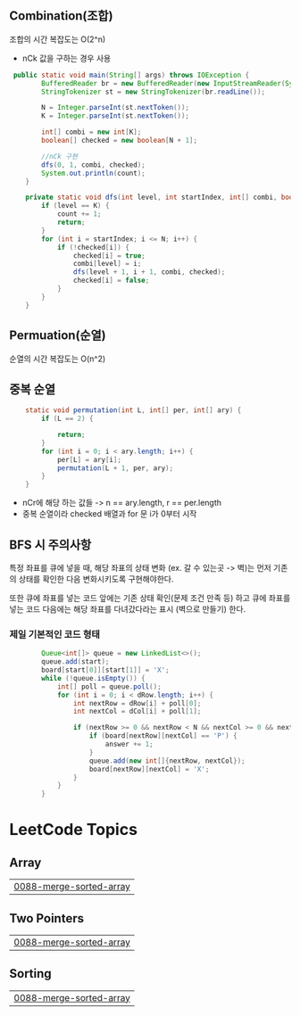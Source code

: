 ## Combination(조합)
조합의 시간 복잡도는 O(2^n)
- nCk 값을 구하는 경우 사용
```java
 public static void main(String[] args) throws IOException {
        BufferedReader br = new BufferedReader(new InputStreamReader(System.in));
        StringTokenizer st = new StringTokenizer(br.readLine());

        N = Integer.parseInt(st.nextToken());
        K = Integer.parseInt(st.nextToken());

        int[] combi = new int[K];
        boolean[] checked = new boolean[N + 1];

        //nCk 구현
        dfs(0, 1, combi, checked);
        System.out.println(count);
    }

    private static void dfs(int level, int startIndex, int[] combi, boolean[] checked) {
        if (level == K) {
            count += 1;
            return;
        }
        for (int i = startIndex; i <= N; i++) {
            if (!checked[i]) {
                checked[i] = true;
                combi[level] = i;
                dfs(level + 1, i + 1, combi, checked);
                checked[i] = false;
            }
        }
    }
```


## Permuation(순열)
순열의 시간 복잡도는 O(n^2)
## 중복 순열
```java
    static void permutation(int L, int[] per, int[] ary) {
        if (L == 2) {

            return;
        }
        for (int i = 0; i < ary.length; i++) {
            per[L] = ary[i];
            permutation(L + 1, per, ary);
        }
    }
```
- nCr에 해당 하는 값들 -> n == ary.length, r == per.length
- 중복 순열이라 checked 배열과 for 문 i가 0부터 시작


## BFS 시 주의사항
특정 좌표를 큐에 넣을 때, 해당 좌표의 상태 변화 (ex. 갈 수 있는곳 -> 벽)는
먼저 기존의 상태를 확인한 다음 변화시키도록 구현해야한다.

또한 큐에 좌표를 넣는 코드 앞에는 기존 상태 확인(문제 조건 만족 등) 하고
큐에 좌표를 넣는 코드 다음에는 해당 좌표를 다녀갔다라는 표시 (벽으로 만들기) 한다.

### 제일 기본적인 코드 형태
```java
        Queue<int[]> queue = new LinkedList<>();
        queue.add(start);
        board[start[0]][start[1]] = 'X';
        while (!queue.isEmpty()) {
            int[] poll = queue.poll();
            for (int i = 0; i < dRow.length; i++) {
                int nextRow = dRow[i] + poll[0];
                int nextCol = dCol[i] + poll[1];

                if (nextRow >= 0 && nextRow < N && nextCol >= 0 && nextCol < M && board[nextRow][nextCol] != 'X') {
                    if (board[nextRow][nextCol] == 'P') {
                        answer += 1;
                    }
                    queue.add(new int[]{nextRow, nextCol});
                    board[nextRow][nextCol] = 'X';
                }
            }
        }


```
<!---LeetCode Topics Start-->
# LeetCode Topics
## Array
|  |
| ------- |
| [0088-merge-sorted-array](https://github.com/brido4125/Algorithm/tree/master/0088-merge-sorted-array) |
## Two Pointers
|  |
| ------- |
| [0088-merge-sorted-array](https://github.com/brido4125/Algorithm/tree/master/0088-merge-sorted-array) |
## Sorting
|  |
| ------- |
| [0088-merge-sorted-array](https://github.com/brido4125/Algorithm/tree/master/0088-merge-sorted-array) |
<!---LeetCode Topics End-->